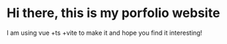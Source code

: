 # Hi there, this is my porfolio website

I am using vue +ts +vite to make it and hope you find it interesting!
